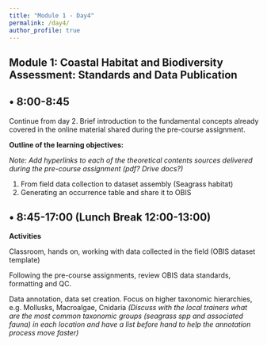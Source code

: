 ```yaml
---
title: "Module 1 - Day4"
permalink: /day4/
author_profile: true
---
```

## Module 1: Coastal Habitat and Biodiversity Assessment: Standards and Data Publication

## • 8:00-8:45

Continue from day 2. Brief introduction to the fundamental concepts already covered in the online material shared during the pre-course assignment.

**Outline of the learning objectives:** 

_Note: Add hyperlinks to each of the theoretical contents sources delivered during the pre-course assignment (pdf? Drive docs?)_

1. From field data collection to dataset assembly (Seagrass habitat)
3. Generating an occurrence table and share it to OBIS

## • 8:45-17:00 (Lunch Break 12:00-13:00)

**Activities**

Classroom, hands on, working with data collected in the field (OBIS dataset template)

Following the pre-course assignments, review OBIS data standards, formatting and QC.

Data annotation, data set creation. Focus on higher taxonomic hierarchies, e.g. Mollusks, Macroalgae, Cnidaria _(Discuss with the local trainers what are the most common taxonomic groups (seagrass spp and associated fauna) in each location and have a list before hand to help the annotation process move faster)_
